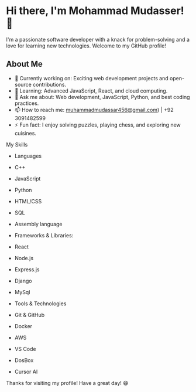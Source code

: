 # Hi there, I'm Mohammad Mudasser! 👋

I'm a passionate software developer with a knack for problem-solving and a love for learning new technologies. Welcome to my GitHub profile!

## About Me

- 🔭 Currently working on: Exciting web development projects and open-source contributions.
- 🌱 Learning: Advanced JavaScript, React, and cloud computing.
- 💬 Ask me about: Web development, JavaScript, Python, and best coding practices.
- 📫 How to reach me: muhammadmudassar456@gmail.com) | +92 3091482599
- ⚡ Fun fact: I enjoy solving puzzles, playing chess, and exploring new cuisines.

 My Skills

  - Languages
  - C++
  - JavaScript
  - Python
  - HTML/CSS
  - SQL
  - Assembly language 

  - Frameworks & Libraries:
  - React
  - Node.js
  - Express.js
  - Django
  - MySql

  - Tools & Technologies
  - Git & GitHub
  - Docker
  - AWS
  - VS Code
  - DosBox
  - Cursor AI



Thanks for visiting my profile! Have a great day! 😄
